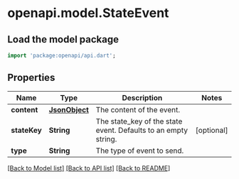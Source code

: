 # openapi.model.StateEvent

## Load the model package
```dart
import 'package:openapi/api.dart';
```

## Properties
Name | Type | Description | Notes
------------ | ------------- | ------------- | -------------
**content** | [**JsonObject**](.md) | The content of the event. | 
**stateKey** | **String** | The state_key of the state event. Defaults to an empty string. | [optional] 
**type** | **String** | The type of event to send. | 

[[Back to Model list]](../README.md#documentation-for-models) [[Back to API list]](../README.md#documentation-for-api-endpoints) [[Back to README]](../README.md)


